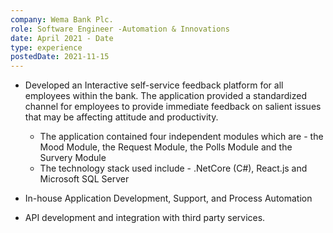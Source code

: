 ```yaml
---
company: Wema Bank Plc.
role: Software Engineer -Automation & Innovations
date: April 2021 - Date
type: experience
postedDate: 2021-11-15
---
```


- Developed an Interactive self-service feedback platform for all employees within the bank. The application provided a standardized channel for employees to provide immediate feedback on salient issues that may be affecting attitude and productivity.

  - The application contained four independent modules which are - the Mood Module, the Request Module, the Polls Module and the Survery Module
  - The technology stack used include - .NetCore (C#), React.js and Microsoft SQL Server

- In-house Application Development, Support, and Process Automation
- API development and integration with third party services.
